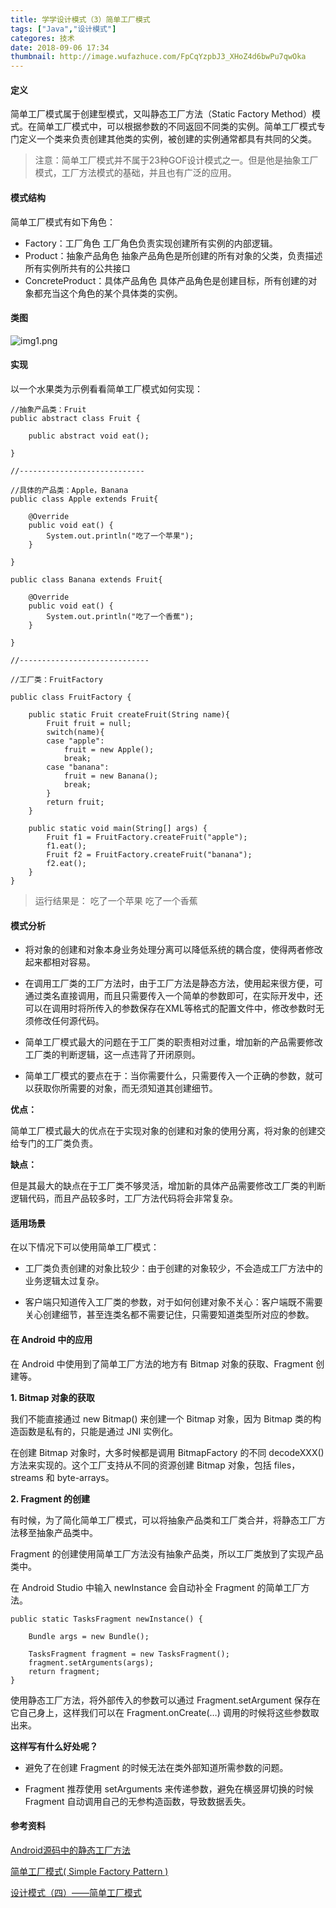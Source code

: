 ```yaml
---
title: 学学设计模式（3）简单工厂模式
tags: ["Java","设计模式"]
categores: 技术
date: 2018-09-06 17:34
thumbnail: http://image.wufazhuce.com/FpCqYzpbJ3_XHoZ4d6bwPu7qwOka
---
```


#### 定义

简单工厂模式属于创建型模式，又叫静态工厂方法（Static Factory Method）模式。在简单工厂模式中，可以根据参数的不同返回不同类的实例。简单工厂模式专门定义一个类来负责创建其他类的实例，被创建的实例通常都具有共同的父类。

> 注意：简单工厂模式并不属于23种GOF设计模式之一。但是他是抽象工厂模式，工厂方法模式的基础，并且也有广泛的应用。

#### 模式结构

简单工厂模式有如下角色：

- Factory：工厂角色
工厂角色负责实现创建所有实例的内部逻辑。
- Product：抽象产品角色
抽象产品角色是所创建的所有对象的父类，负责描述所有实例所共有的公共接口
- ConcreteProduct：具体产品角色
具体产品角色是创建目标，所有创建的对象都充当这个角色的某个具体类的实例。

#### 类图

![img1.png](https://i.loli.net/2019/08/29/pstP7Qhmg6eSlVZ.jpg)

#### 实现

以一个水果类为示例看看简单工厂模式如何实现：

```
//抽象产品类：Fruit
public abstract class Fruit {
	
	public abstract void eat();
	
}

//----------------------------

//具体的产品类：Apple，Banana
public class Apple extends Fruit{

	@Override
	public void eat() {
		System.out.println("吃了一个苹果");
	}

}

public class Banana extends Fruit{

	@Override
	public void eat() {
		System.out.println("吃了一个香蕉");
	}

}

//-----------------------------

//工厂类：FruitFactory

public class FruitFactory {
	
	public static Fruit createFruit(String name){
		Fruit fruit = null;
		switch(name){
		case "apple":
			fruit = new Apple();
			break;
		case "banana":
			fruit = new Banana();
			break;
		}
		return fruit;
	}
	
	public static void main(String[] args) {
		Fruit f1 = FruitFactory.createFruit("apple");
		f1.eat();
		Fruit f2 = FruitFactory.createFruit("banana");
		f2.eat();
	}
}
```

> 运行结果是：
> 吃了一个苹果
> 吃了一个香蕉

#### 模式分析

- 将对象的创建和对象本身业务处理分离可以降低系统的耦合度，使得两者修改起来都相对容易。

- 在调用工厂类的工厂方法时，由于工厂方法是静态方法，使用起来很方便，可通过类名直接调用，而且只需要传入一个简单的参数即可，在实际开发中，还可以在调用时将所传入的参数保存在XML等格式的配置文件中，修改参数时无须修改任何源代码。

- 简单工厂模式最大的问题在于工厂类的职责相对过重，增加新的产品需要修改工厂类的判断逻辑，这一点违背了开闭原则。

- 简单工厂模式的要点在于：当你需要什么，只需要传入一个正确的参数，就可以获取你所需要的对象，而无须知道其创建细节。

**优点：**

简单工厂模式最大的优点在于实现对象的创建和对象的使用分离，将对象的创建交给专门的工厂类负责。

**缺点：**

但是其最大的缺点在于工厂类不够灵活，增加新的具体产品需要修改工厂类的判断逻辑代码，而且产品较多时，工厂方法代码将会非常复杂。


#### 适用场景

在以下情况下可以使用简单工厂模式：

- 工厂类负责创建的对象比较少：由于创建的对象较少，不会造成工厂方法中的业务逻辑太过复杂。

- 客户端只知道传入工厂类的参数，对于如何创建对象不关心：客户端既不需要关心创建细节，甚至连类名都不需要记住，只需要知道类型所对应的参数。

#### 在 Android 中的应用

在 Android 中使用到了简单工厂方法的地方有 Bitmap 对象的获取、Fragment 创建等。

**1. Bitmap 对象的获取**

我们不能直接通过 new Bitmap() 来创建一个 Bitmap 对象，因为 Bitmap 类的构造函数是私有的，只能是通过 JNI 实例化。

在创建 Bitmap 对象时，大多时候都是调用 BitmapFactory 的不同 decodeXXX() 方法来实现的。这个工厂支持从不同的资源创建 Bitmap 对象，包括 files，streams 和 byte-arrays。

**2. Fragment 的创建**

有时候，为了简化简单工厂模式，可以将抽象产品类和工厂类合并，将静态工厂方法移至抽象产品类中。

Fragment 的创建使用简单工厂方法没有抽象产品类，所以工厂类放到了实现产品类中。

在 Android Studio 中输入 newInstance 会自动补全 Fragment 的简单工厂方法。

```
public static TasksFragment newInstance() {

    Bundle args = new Bundle();

    TasksFragment fragment = new TasksFragment();
    fragment.setArguments(args);
    return fragment;
}
```

使用静态工厂方法，将外部传入的参数可以通过 Fragment.setArgument 保存在它自己身上，这样我们可以在 Fragment.onCreate(…) 调用的时候将这些参数取出来。

**这样写有什么好处呢？**

- 避免了在创建 Fragment 的时候无法在类外部知道所需参数的问题。

- Fragment 推荐使用 setArguments 来传递参数，避免在横竖屏切换的时候 Fragment 自动调用自己的无参构造函数，导致数据丢失。

#### 参考资料

[Android源码中的静态工厂方法](https://blog.csdn.net/sdkfjksf/article/details/52672059)

[简单工厂模式( Simple Factory Pattern )](https://design-patterns.readthedocs.io/zh_CN/latest/creational_patterns/simple_factory.html)

[设计模式（四）——简单工厂模式](http://www.hollischuang.com/archives/1391)







